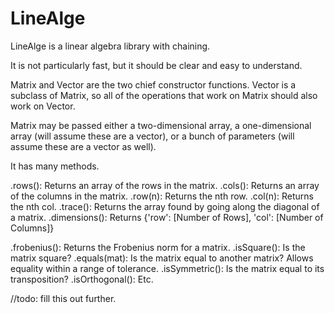 # LineAlge

LineAlge is a linear algebra library with chaining.

It is not particularly fast, but it should be clear and easy to understand.

Matrix and Vector are the two chief constructor functions.  Vector is a subclass of Matrix, so all of the operations that work on Matrix should also work on Vector.

Matrix may be passed either a two-dimensional array, a one-dimensional array (will assume these are a vector), or a bunch of parameters (will assume these are a vector as well).

It has many methods.

.rows(): Returns an array of the rows in the matrix.
.cols(): Returns an array of the columns in the matrix.
.row(n): Returns the nth row.
.col(n): Returns the nth col.
.trace(): Returns the array found by going along the diagonal of a matrix.
.dimensions(): Returns {'row': [Number of Rows], 'col': [Number of Columns]}

.frobenius(): Returns the Frobenius norm for a matrix.
.isSquare(): Is the matrix square?
.equals(mat): Is the matrix equal to another matrix?  Allows equality within a range of tolerance.
.isSymmetric(): Is the matrix equal to its transposition?
.isOrthogonal(): Etc.

//todo: fill this out further.
